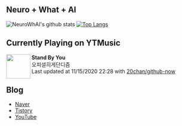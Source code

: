 ## Neuro + What + AI

![NeuroWhAI's github stats](https://github-readme-stats.vercel.app/api?username=neurowhai&count_private=true&show_icons=true)
[![Top Langs](https://github-readme-stats.vercel.app/api/top-langs/?username=neurowhai&layout=compact)](https://github.com/anuraghazra/github-readme-stats)

## Currently Playing on YTMusic

[<img align="left" height="65" src="https://lh3.googleusercontent.com/PjQaErqQ47Abz8e_CQaGTMir5ubdymoEtunmyR72ammAMc45U_wyoWgHriGqAOU7ApaPf6u_TnI7Ax_n">](https://music.youtube.com/channel/UC84Rm0a3gimYXPtqp5O_JRw)

**Stand By You**  
오피셜히게단디즘  
Last updated at 11/15/2020 22:28 with [20chan/github-now](https://github.com/20chan/github-now)

## Blog

- [Naver](http://blog.naver.com/neurowhai)
- [Tistory](http://neurowhai.tistory.com/)
- [YouTube](https://www.youtube.com/channel/UCB_v1xU6laBHOeH6z4L-Mtw)
